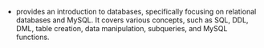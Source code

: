 - provides an introduction to databases, specifically focusing on relational databases and MySQL. It covers various concepts, such as SQL, DDL, DML, table creation, data manipulation, subqueries, and MySQL functions.


